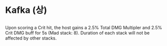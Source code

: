 # Kafka (상)

##

Upon scoring a Crit hit, the host gains a 2.5% Total DMG Multipler and 2.5% Crit DMG buff for 5s (Mad stack: 8). Duration of each stack will not be affected by other stacks.
